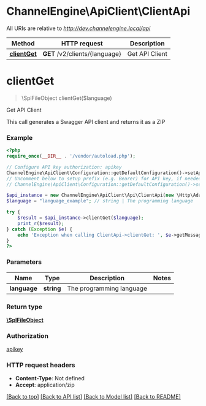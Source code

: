 # ChannelEngine\ApiClient\ClientApi

All URIs are relative to *http://dev.channelengine.local/api*

Method | HTTP request | Description
------------- | ------------- | -------------
[**clientGet**](ClientApi.md#clientGet) | **GET** /v2/clients/{language} | Get API Client


# **clientGet**
> \SplFileObject clientGet($language)

Get API Client

This call generates a Swagger API client and returns it as a ZIP

### Example
```php
<?php
require_once(__DIR__ . '/vendor/autoload.php');

// Configure API key authorization: apikey
ChannelEngine\ApiClient\Configuration::getDefaultConfiguration()->setApiKey('apikey', 'YOUR_API_KEY');
// Uncomment below to setup prefix (e.g. Bearer) for API key, if needed
// ChannelEngine\ApiClient\Configuration::getDefaultConfiguration()->setApiKeyPrefix('apikey', 'Bearer');

$api_instance = new ChannelEngine\ApiClient\Api\ClientApi(new \Http\Adapter\Guzzle6\Client());
$language = "language_example"; // string | The programming language

try {
    $result = $api_instance->clientGet($language);
    print_r($result);
} catch (Exception $e) {
    echo 'Exception when calling ClientApi->clientGet: ', $e->getMessage(), PHP_EOL;
}
?>
```

### Parameters

Name | Type | Description  | Notes
------------- | ------------- | ------------- | -------------
 **language** | **string**| The programming language |

### Return type

[**\SplFileObject**](../Model/\SplFileObject.md)

### Authorization

[apikey](../../README.md#apikey)

### HTTP request headers

 - **Content-Type**: Not defined
 - **Accept**: application/zip

[[Back to top]](#) [[Back to API list]](../../README.md#documentation-for-api-endpoints) [[Back to Model list]](../../README.md#documentation-for-models) [[Back to README]](../../README.md)

